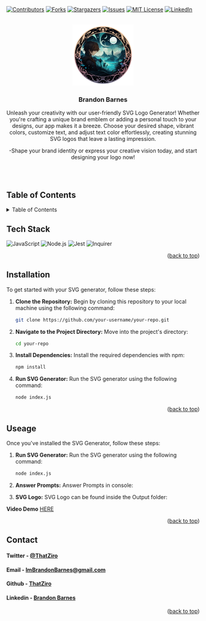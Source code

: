 <a name="readme-top"></a>

[![Contributors][contributors-shield]][contributors-url]
[![Forks][forks-shield]][forks-url]
[![Stargazers][stars-shield]][stars-url]
[![Issues][issues-shield]][issues-url]
[![MIT License][license-shield]][license-url]
[![LinkedIn][linkedin-shield]][linkedin-url]

<!-- PROJECT LOGO -->
<br />
<div align="center">
  <a href="https://github.com/ThatZiro/SVG-Logo-Generator/">
    <img src="./README_Assets/README-Logo.png" alt="Logo" width="160" height="160">
  </a>

<h3 align="center">Brandon Barnes</h3>

  <p align="center">

Unleash your creativity with our user-friendly SVG Logo Generator! Whether you're crafting a unique brand emblem or adding a personal touch to your designs, our app makes it a breeze. Choose your desired shape, vibrant colors, customize text, and adjust text color effortlessly, creating stunning SVG logos that leave a lasting impression. 

-Shape your brand identity or express your creative vision today, and start designing your logo now!

  </p>

</div>
</br>
</br>


## Table of Contents

<!-- TABLE OF CONTENTS -->
<details>
  <summary>Table of Contents</summary>
  <ol>
    <li><a href="#tech-stack">Tech Stack</a></li>
    <li><a href="#installation">Installation</a></li>
    <li><a href="#useage">Useage</a></li>
    <li><a href="#todo">Todo</a></li>
    <li><a href="#contact">Contact</a></li>
  </ol>
</details>

## Tech Stack

<a name="tech-stack"></a>
![JavaScript](https://img.shields.io/badge/JavaScript-%23F7DF1E.svg?style=for-the-badge&logo=javascript&logoColor=%23black)
![Node.js](https://img.shields.io/badge/Node.js-%23339933.svg?style=for-the-badge&logo=node.js&logoColor=%23white)
![Jest](https://img.shields.io/badge/Jest-%23C21325.svg?style=for-the-badge&logo=jest&logoColor=%23white)
![Inquirer](https://img.shields.io/badge/Inquirer-%230472B6.svg?style=for-the-badge&logo=inquirer&logoColor=%23white)


<p align="right">(<a href="#readme-top">back to top</a>)</p>

## Installation

<a name="installation"></a>

To get started with your SVG generator, follow these steps:

1. **Clone the Repository:** Begin by cloning this repository to your local machine using the following command:
   ```bash
   git clone https://github.com/your-username/your-repo.git

2. **Navigate to the Project Directory:** Move into the project's directory:
    ```bash
    cd your-repo

3. **Install Dependencies:** Install the required dependencies with npm:
    ```bash
    npm install

4. **Run SVG Generator:** Run the SVG generator using the following command:
    ```bash
    node index.js
<p align="right">(<a href="#readme-top">back to top</a>)</p>


## Useage

<a name="useage"></a>

Once you've installed the SVG Generator, follow these steps:

1. **Run SVG Generator:** Run the SVG generator using the following command:
    ```bash
    node index.js
2. **Answer Prompts:** Answer Prompts in console:

3. **SVG Logo:** SVG Logo can be found inside the Output folder:


**Video Demo**
<a href="https://drive.google.com/file/d/1ZAo9uMM1h_bCANr7sT4JVC2735g7bEP3/view?usp=sharing"> HERE </a>
<p align="right">(<a href="#readme-top">back to top</a>)</p>

## Contact

<a name="contact"></a>

<h4>Twitter - <a href="https://twitter.com/ThatZiro">@ThatZiro</a></h4>
<h4>Email - <a href="mailto:ImBrandonBarnes@gmail.com">ImBrandonBarnes@gmail.com</a></h4>
<h4>Github - <a href="https://github.com/ThatZiro">ThatZiro</a></h4>
<h4>Linkedin - <a href="https://www.linkedin.com/in/brandon-barnes-4b2098232/">Brandon Barnes</a></h4>

<p align="right">(<a href="#readme-top">back to top</a>)</p>

<!-- MARKDOWN LINKS & IMAGES -->
<!-- https://www.markdownguide.org/basic-syntax/#reference-style-links -->

[contributors-shield]: https://img.shields.io/github/contributors/ThatZiro/SVG-Logo-Generator.svg?style=for-the-badge
[contributors-url]: https://github.com/ThatZiro/SVG-Logo-Generator/graphs/contributors
[forks-shield]: https://img.shields.io/github/forks/ThatZiro/SVG-Logo-Generator.svg?style=for-the-badge
[forks-url]: https://github.com/ThatZiro/SVG-Logo-Generator/network/members
[stars-shield]: https://img.shields.io/github/stars/ThatZiro/SVG-Logo-Generator.svg?style=for-the-badge
[stars-url]: https://github.com/ThatZiro/SVG-Logo-Generator/stargazers
[issues-shield]: https://img.shields.io/github/issues/ThatZiro/SVG-Logo-Generator.svg?style=for-the-badge
[issues-url]: https://github.com/ThatZiro/SVG-Logo-Generator/issues
[license-shield]: https://img.shields.io/github/license/ThatZiro/SVG-Logo-Generator.svg?style=for-the-badge
[license-url]: https://github.com/ThatZiro/SVG-Logo-Generator/blob/master/LICENSE.txt
[linkedin-shield]: https://img.shields.io/badge/-LinkedIn-black.svg?style=for-the-badge&logo=linkedin&colorB=555
[linkedin-url]: https://linkedin.com/in/linkedin_username
